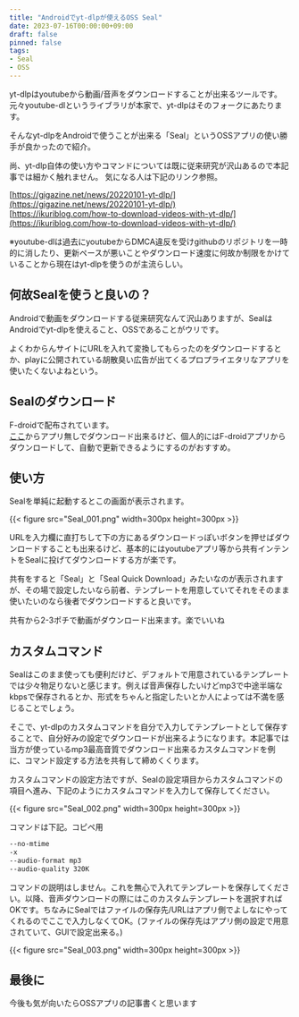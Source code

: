 ```yaml
---
title: "Androidでyt-dlpが使えるOSS Seal"
date: 2023-07-16T00:00:00+09:00
draft: false
pinned: false
tags:
- Seal
- OSS
---
```

yt-dlpはyoutubeから動画/音声をダウンロードすることが出来るツールです。元々youtube-dlというライブラリが本家で、yt-dlpはそのフォークにあたります。  

そんなyt-dlpをAndroidで使うことが出来る「Seal」というOSSアプリの使い勝手が良かったので紹介。

<!--more-->
尚、yt-dlp自体の使い方やコマンドについては既に従来研究が沢山あるので本記事では細かく触れません。  気になる人は下記のリンク参照。  

[https://gigazine.net/news/20220101-yt-dlp/](https://gigazine.net/news/20220101-yt-dlp/)  
[https://ikuriblog.com/how-to-download-videos-with-yt-dlp/](https://ikuriblog.com/how-to-download-videos-with-yt-dlp/)  

※youtube-dlは過去にyoutubeからDMCA違反を受けgithubのリポジトリを一時的に消したり、更新ペースが悪いことやダウンロード速度に何故か制限をかけていることから現在はyt-dlpを使うのが主流らしい。  

## 何故Sealを使うと良いの？
Androidで動画をダウンロードする従来研究なんて沢山ありますが、SealはAndroidでyt-dlpを使えること、OSSであることがウリです。

よくわからんサイトにURLを入れて変換してもらったのをダウンロードするとか、playに公開されている胡散臭い広告が出てくるプロプライエタリなアプリを使いたくないよねという。  

## Sealのダウンロード
F-droidで配布されています。  
[ここ](https://f-droid.org/en/packages/com.junkfood.seal/)からアプリ無しでダウンロード出来るけど、個人的にはF-droidアプリからダウンロードして、自動で更新できるようにするのがおすすめ。   

## 使い方
Sealを単純に起動するとこの画面が表示されます。  

{{< figure src="Seal_001.png" width=300px  height=300px >}}

URLを入力欄に直打ちして下の方にあるダウンロードっぽいボタンを押せばダウンロードすることも出来るけど、基本的にはyoutubeアプリ等から共有インテントをSealに投げてダウンロードする方が楽です。  

共有をすると「Seal」と「Seal Quick Download」みたいなのが表示されますが、その場で設定したいなら前者、テンプレートを用意していてそれをそのまま使いたいのなら後者でダウンロードすると良いです。

共有から2-3ポチで動画がダウンロード出来ます。楽でいいね

## カスタムコマンド

Sealはこのまま使っても便利だけど、デフォルトで用意されているテンプレートでは少々物足りないと感じます。例えば音声保存したいけどmp3で中途半端なkbpsで保存されるとか、形式をちゃんと指定したいとか人によっては不満を感じることでしょう。

そこで、yt-dlpのカスタムコマンドを自分で入力してテンプレートとして保存することで、自分好みの設定でダウンロードが出来るようになります。本記事では当方が使っているmp3最高音質でダウンロード出来るカスタムコマンドを例に、コマンド設定する方法を共有して締めくくります。

カスタムコマンドの設定方法ですが、Sealの設定項目からカスタムコマンドの項目へ進み、下記のようにカスタムコマンドを入力して保存してください。

{{< figure src="Seal_002.png" width=300px  height=300px >}}

コマンドは下記。コピペ用
```bash
--no-mtime 
-x 
--audio-format mp3 
--audio-quality 320K
```
コマンドの説明はしません。これを無心で入れてテンプレートを保存してください。以降、音声ダウンロードの際にはこのカスタムテンプレートを選択すればOKです。ちなみにSealではファイルの保存先/URLはアプリ側でよしなにやってくれるのでここで入力しなくてOK。(ファイルの保存先はアプリ側の設定で用意されていて、GUIで設定出来る。)

{{< figure src="Seal_003.png" width=300px  height=300px >}}

## 最後に
今後も気が向いたらOSSアプリの記事書くと思います